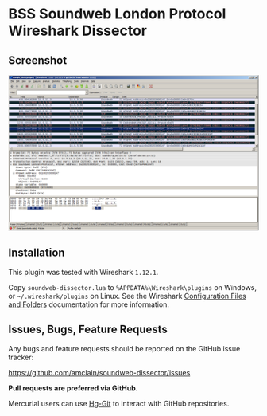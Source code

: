 # BSS Soundweb London Protocol Wireshark Dissector

## Screenshot
![BSS Soundweb London Protocol Wireshark Dissector Screenshot](screenshot.png)


## Installation

This plugin was tested with Wireshark `1.12.1`.

Copy `soundweb-dissector.lua` to `%APPDATA%\Wireshark\plugins` on Windows, or
`~/.wireshark/plugins` on Linux. See the Wireshark [Configuration Files and Folders](https://www.wireshark.org/docs/wsug_html_chunked/ChAppFilesConfigurationSection.html)
documentation for more information.


## Issues, Bugs, Feature Requests

Any bugs and feature requests should be reported on the GitHub issue tracker:

https://github.com/amclain/soundweb-dissector/issues


**Pull requests are preferred via GitHub.**

Mercurial users can use [Hg-Git](http://hg-git.github.io/) to interact with
GitHub repositories.
